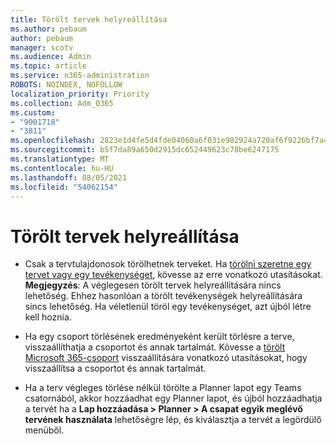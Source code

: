 ```yaml
---
title: Törölt tervek helyreállítása
ms.author: pebaum
author: pebaum
manager: scotv
ms.audience: Admin
ms.topic: article
ms.service: o365-administration
ROBOTS: NOINDEX, NOFOLLOW
localization_priority: Priority
ms.collection: Adm_O365
ms.custom:
- "9001718"
- "3811"
ms.openlocfilehash: 2823e1d4fe5d4fde04060a6f031e982924a720af6f9226bf7a4c483b72ece5f0
ms.sourcegitcommit: b5f7da89a650d2915dc652449623c78be6247175
ms.translationtype: MT
ms.contentlocale: hu-HU
ms.lasthandoff: 08/05/2021
ms.locfileid: "54062154"
---
```

# <a name="recover-deleted-plans"></a>Törölt tervek helyreállítása

- Csak a tervtulajdonosok törölhetnek terveket. Ha [törölni szeretne egy tervet vagy egy tevékenységet](https://support.microsoft.com/office/39e10e78-13f0-446d-94cd-9e562648497a.), kövesse az erre vonatkozó utasításokat.  **Megjegyzés**: A véglegesen törölt tervek helyreállítására nincs lehetőség. Ehhez hasonlóan a törölt tevékenységek helyreállítására sincs lehetőség. Ha véletlenül töröl egy tevékenységet, azt újból létre kell hoznia.

- Ha egy csoport törlésének eredményeként került törlésre a terve, visszaállíthatja a csoportot és annak tartalmát. Kövesse a [törölt Microsoft 365-csoport](https://docs.microsoft.com/microsoft-365/admin/create-groups/restore-deleted-group?view=o365-worldwide) visszaállítására vonatkozó utasításokat, hogy visszaállítsa a csoportot és annak tartalmát.

- Ha a terv végleges törlése nélkül törölte a Planner lapot egy Teams csatornából, akkor hozzáadhat egy Planner lapot, és újból hozzáadhatja a tervét ha a **Lap hozzáadása > Planner > A csapat egyik meglévő tervének használata** lehetőségre lép, és kiválasztja a tervét a legördülő menüből.
